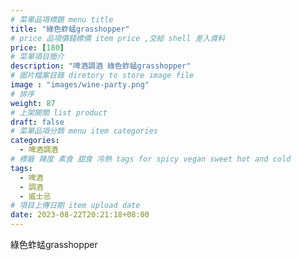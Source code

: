 ```yaml
---
# 菜單品項標題 menu title 
title: "綠色蚱蜢grasshopper"
# price 品項價錢標價 item price ,交給 shell 差入資料
price: [180] 
# 菜單項目簡介 
description: "啤酒調酒 綠色蚱蜢grasshopper"
# 圖片檔案目錄 diretory to store image file
image : "images/wine-party.png"
# 排序
weight: 87 
# 上架開關 list product 
draft: false
# 菜單品項分類 menu item categories 
categories:
  - 啤酒調酒 
# 標籤 辣度 素食 甜食 冷熱 tags for spicy vegan sweet hot and cold 
tags:
  - 啤酒
  - 調酒 
  - 威士忌
# 項目上傳日期 item upload date 
date: 2023-08-22T20:21:18+08:00
---
```


 綠色蚱蜢grasshopper

